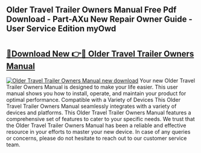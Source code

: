 ## Older Travel Trailer Owners Manual Free Pdf Download - Part-AXu New Repair Owner Guide - User Service Edition myOwd

# <h2><a href="http://bc74990.oget.top/?id=Older+Travel+Trailer+Owners+Manual">🔗Download New 👉🔴 Older Travel Trailer Owners Manual</a></h2>

[![Older Travel Trailer Owners Manual new download](https://i.imgur.com/5g1atiW.png)](http://bc74990.oget.top/?id=Older+Travel+Trailer+Owners+Manual)
Your new Older Travel Trailer Owners Manual is designed to make your life easier. This user manual shows you how to install, operate, and maintain your product for optimal performance. Compatible with a Variety of Devices This Older Travel Trailer Owners Manual seamlessly integrates with a variety of devices and platforms. This Older Travel Trailer Owners Manual features a comprehensive set of features to cater to your specific needs. We trust that the Older Travel Trailer Owners Manual has been a reliable and effective resource in your efforts to master your new device. In case of any queries or concerns, please do not hesitate to reach out to our customer service team.
